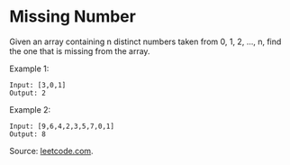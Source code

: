# Missing Number

Given an array containing n distinct numbers taken from 0, 1, 2, ..., n, find the one that is missing from the array.


Example 1:

```
Input: [3,0,1]
Output: 2
```

Example 2:

```
Input: [9,6,4,2,3,5,7,0,1]
Output: 8
```

Source: [leetcode.com](https://leetcode.com/problems/missing-number/).
